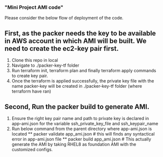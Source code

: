 ### "Mini Project AMI code" 

Please consider the  below flow of deployment of the code.

## First, as the packer needs the key to be available in AWS account in which AMI will be built. We need to create the ec2-key pair first.

1. Clone this repo in local
2. Navigate to ./packer-key-tf folder
3. Run terraform init, terraform plan and finally terraform apply commands to create key pair.
4. Once the terraform is applied successfully, the private key file with the name packer-key will be created in ./packer-key-tf folder (where terraform have ran)


## Second, Run the packer build to generate AMI.
1. Ensure the right key pair name and path to private key is declared in app-ami.json for the variable ssh_private_key_file and ssh_keypair_name
2. Run below command from the parent directory where app-ami.json is located
   ** packer validate app_ami.json  # this will finds any syntactical error in app-ami.json file
   ** packer build app_ami.json     # This actually generate the AMI by taking RHEL8 as foundation AMI with the customized configs.
